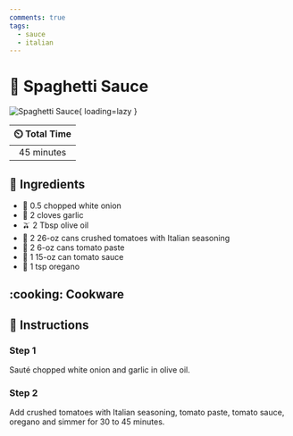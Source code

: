 ```yaml
---
comments: true
tags:
  - sauce
  - italian
---
```

# :spaghetti: Spaghetti Sauce

![Spaghetti Sauce](../assets/images/spaghetti-sauce.jpg){ loading=lazy }

| :timer_clock: Total Time |
|:-----------------------: |
| 45 minutes |

## :salt: Ingredients

- :onion: 0.5 chopped white onion
- :garlic: 2 cloves garlic
- :olive: 2 Tbsp olive oil
- :tomato: 2 26-oz cans crushed tomatoes with Italian seasoning
- :tomato: 2 6-oz cans tomato paste
- :tomato: 1 15-oz can tomato sauce
- :herb: 1 tsp oregano

## :cooking: Cookware

## :pencil: Instructions

### Step 1

Sauté chopped white onion and garlic in olive oil.

### Step 2

Add crushed tomatoes with Italian seasoning, tomato paste, tomato sauce, oregano and simmer for 30 to 45 minutes.
